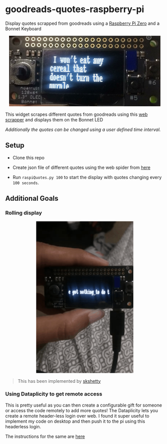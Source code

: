 # goodreads-quotes-raspberry-pi

Display quotes scrapped from goodreads using a [Raspberry Pi Zero](https://www.amazon.com/Raspberry-Pi-Zero-Wireless-Essentials/dp/B06XCYGP27) and a Bonnet Keyboard

<p align="center">
  <img width="480" src="https://github.com/abhinuvpitale/goodreads-quotes-raspberry-pi/blob/master/docs/static.png" />
</p>

This widget scrapes different quotes from goodreads using this [web scrapper](https://github.com/abhinuvpitale/Spiders) and displays them on the Bonnet LED

*Additionally the quotes can be changed using a user defined time interval.*

## Setup

- Clone this repo

- Create json file of different quotes using the web spider from [here](https://github.com/abhinuvpitale/Spiders)

- Run `raspiQuotes.py 100` to start the display with quotes changing every `100 seconds`.

## Additional Goals

### Rolling display

<p align="center">
  <img height="480" src="https://github.com/abhinuvpitale/goodreads-quotes-raspberry-pi/blob/master/docs/dynamic.gif" />
</p>

> This has been implemented by [skshetty](https://github.com/skshetty)

###  Using Dataplicity to get remote access

This is pretty useful as you can then create a configurable gift for someone or access the code remotely to add more quotes!
The Dataplicity lets you create a remote header-less login over web. I found it super useful to implement my code on desktop and then push it to the pi using this headerless login.

The instructions for the same are [here](https://dataplicity.com)


